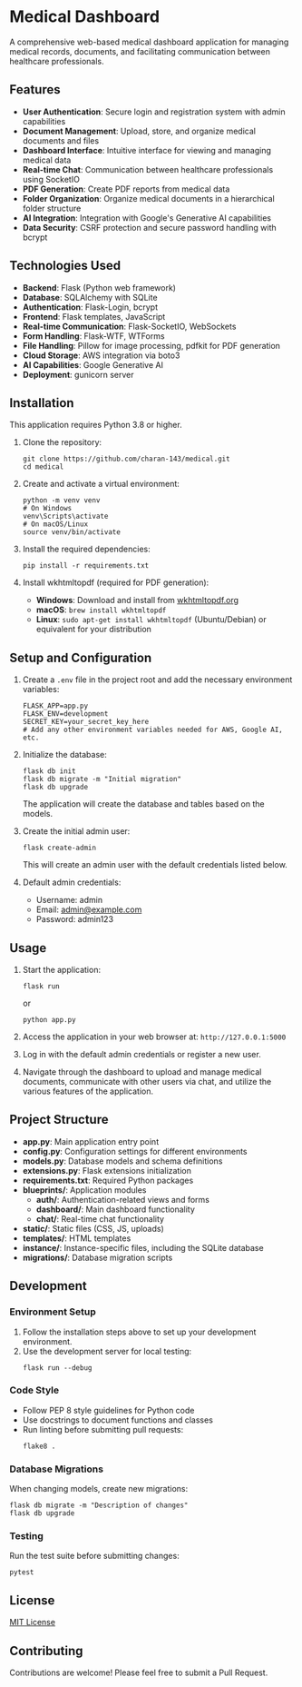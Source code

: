 # Medical Dashboard

A comprehensive web-based medical dashboard application for managing medical records, documents, and facilitating communication between healthcare professionals.

## Features

- **User Authentication**: Secure login and registration system with admin capabilities
- **Document Management**: Upload, store, and organize medical documents and files
- **Dashboard Interface**: Intuitive interface for viewing and managing medical data
- **Real-time Chat**: Communication between healthcare professionals using SocketIO
- **PDF Generation**: Create PDF reports from medical data
- **Folder Organization**: Organize medical documents in a hierarchical folder structure
- **AI Integration**: Integration with Google's Generative AI capabilities
- **Data Security**: CSRF protection and secure password handling with bcrypt

## Technologies Used

- **Backend**: Flask (Python web framework)
- **Database**: SQLAlchemy with SQLite
- **Authentication**: Flask-Login, bcrypt
- **Frontend**: Flask templates, JavaScript
- **Real-time Communication**: Flask-SocketIO, WebSockets
- **Form Handling**: Flask-WTF, WTForms
- **File Handling**: Pillow for image processing, pdfkit for PDF generation
- **Cloud Storage**: AWS integration via boto3
- **AI Capabilities**: Google Generative AI
- **Deployment**: gunicorn server

## Installation

This application requires Python 3.8 or higher.

1. Clone the repository:
   ```
   git clone https://github.com/charan-143/medical.git
   cd medical
   ```

2. Create and activate a virtual environment:
   ```
   python -m venv venv
   # On Windows
   venv\Scripts\activate
   # On macOS/Linux
   source venv/bin/activate
   ```

3. Install the required dependencies:
   ```
   pip install -r requirements.txt
   ```

4. Install wkhtmltopdf (required for PDF generation):
   - **Windows**: Download and install from [wkhtmltopdf.org](https://wkhtmltopdf.org/downloads.html)
   - **macOS**: `brew install wkhtmltopdf`
   - **Linux**: `sudo apt-get install wkhtmltopdf` (Ubuntu/Debian) or equivalent for your distribution
## Setup and Configuration

1. Create a `.env` file in the project root and add the necessary environment variables:
   ```
   FLASK_APP=app.py
   FLASK_ENV=development
   SECRET_KEY=your_secret_key_here
   # Add any other environment variables needed for AWS, Google AI, etc.
   ```

2. Initialize the database:
   ```
   flask db init
   flask db migrate -m "Initial migration"
   flask db upgrade
   ```
   The application will create the database and tables based on the models.

3. Create the initial admin user:
   ```
   flask create-admin
   ```
   This will create an admin user with the default credentials listed below.

3. Default admin credentials:
   - Username: admin
   - Email: admin@example.com
   - Password: admin123

## Usage

1. Start the application:
   ```
   flask run
   ```
   or
   ```
   python app.py
   ```

2. Access the application in your web browser at: `http://127.0.0.1:5000`

3. Log in with the default admin credentials or register a new user.

4. Navigate through the dashboard to upload and manage medical documents, communicate with other users via chat, and utilize the various features of the application.

## Project Structure

- **app.py**: Main application entry point
- **config.py**: Configuration settings for different environments
- **models.py**: Database models and schema definitions
- **extensions.py**: Flask extensions initialization
- **requirements.txt**: Required Python packages
- **blueprints/**: Application modules
  - **auth/**: Authentication-related views and forms
  - **dashboard/**: Main dashboard functionality
  - **chat/**: Real-time chat functionality
- **static/**: Static files (CSS, JS, uploads)
- **templates/**: HTML templates
- **instance/**: Instance-specific files, including the SQLite database
- **migrations/**: Database migration scripts


## Development

### Environment Setup

1. Follow the installation steps above to set up your development environment.
2. Use the development server for local testing:
   ```
   flask run --debug
   ```

### Code Style

- Follow PEP 8 style guidelines for Python code
- Use docstrings to document functions and classes
- Run linting before submitting pull requests:
  ```
  flake8 .
  ```

### Database Migrations

When changing models, create new migrations:
```
flask db migrate -m "Description of changes"
flask db upgrade
```

### Testing

Run the test suite before submitting changes:
```
pytest
```

## License

[MIT License](LICENSE)

## Contributing

Contributions are welcome! Please feel free to submit a Pull Request.

